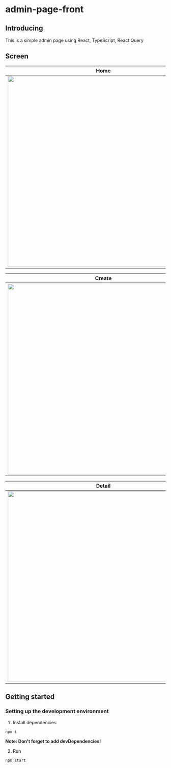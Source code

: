 # admin-page-front
## Introducing
This is a simple admin page using React, TypeScript, React Query

## Screen
|Home|
|:---:|
|<img width="600" src="https://user-images.githubusercontent.com/51810552/204703568-9987f9a7-d552-4b79-85e8-8d0e85a18dac.png">|

|Create|
|:---:|
|<img width="600" src="https://user-images.githubusercontent.com/51810552/204704104-61764ccd-0d55-4355-80a1-020578652b6a.png">|

|Detail|
|:---:|
|<img width="600" src="https://user-images.githubusercontent.com/51810552/204704139-f164f735-9632-4b48-96ce-57699fbda26f.png">|

## Getting started
### Setting up the development environment
1. Install dependencies  
```bash
npm i
```
**Note: Don't forget to add devDependencies!**

2. Run
```bash
npm start
```

